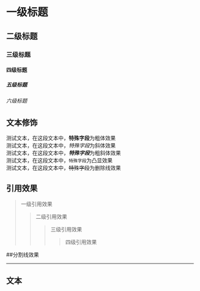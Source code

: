 # 一级标题
## 二级标题
### 三级标题
#### 四级标题
##### 五级标题
###### 六级标题

## 文本修饰
  测试文本，在这段文本中，**特殊字段**为粗体效果<br>
  测试文本，在这段文本中，*特殊字段*为斜体效果<br>
  测试文本，在这段文本中，***特殊字段***为粗斜体效果<br>
  测试文本，在这段文本中，`特殊字段`为凸显效果<br>
  测试文本，在这段文本中，~~特殊字段~~为删除线效果<br>

## 引用效果
>一级引用效果
>>二级引用效果
>>>三级引用效果
>>>>四级引用效果<br>

##分割线效果

---
文本
---

